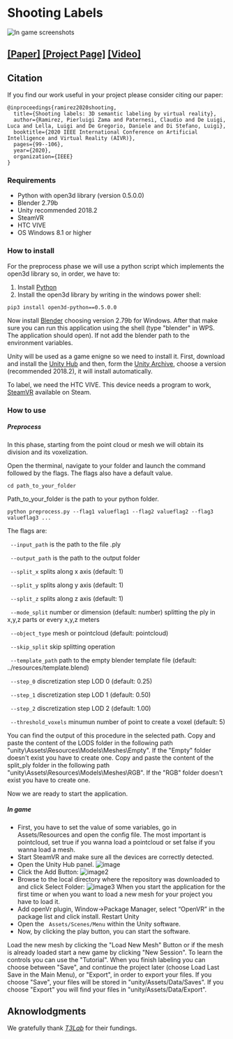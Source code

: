 # Shooting Labels 
![In game screenshots](Readme/teaser.png)

## [[Paper]](https://arxiv.org/abs/1910.05021) [[Project Page]](https://cvlab-unibo.github.io/shootinglabelsweb/) [[Video]](https://youtu.be/96vsTui8ZLg)

## Citation
If you find our work useful in your project please consider citing our paper:

```
@inproceedings{ramirez2020shooting,
  title={Shooting labels: 3D semantic labeling by virtual reality},
  author={Ramirez, Pierluigi Zama and Paternesi, Claudio and De Luigi, Luca and Lella, Luigi and De Gregorio, Daniele and Di Stefano, Luigi},
  booktitle={2020 IEEE International Conference on Artificial Intelligence and Virtual Reality (AIVR)},
  pages={99--106},
  year={2020},
  organization={IEEE}
}

```

### Requirements
* Python with open3d library (version 0.5.0.0)
* Blender 2.79b
* Unity recommended 2018.2
* SteamVR
* HTC VIVE
* OS Windows 8.1 or higher

### How to install 
For the preprocess phase we will use a python script which implements the open3d library so, in order, we have to:
1) Install [Python](https://www.python.org/downloads/)
2) Install the open3d library by writing in the windows power shell:
```
pip3 install open3d-python==0.5.0.0
```
Now install [Blender](https://download.blender.org/release/Blender2.79/) choosing version 2.79b for Windows. After that make sure you can run this application using the shell (type "blender" in WPS. The application should open). If not add the blender path to the environment variables.

Unity will be used as a game enigne so we need to install it. First, download and install the [Unity Hub](https://unity3d.com/get-unity/download) and then, form the [Unity Archive](https://unity3d.com/get-unity/download/archive), choose a version (recommended 2018.2), it will install automatically.

To label, we need the HTC VIVE. This device needs a program to work, [SteamVR](https://store.steampowered.com/app/250820/SteamVR/) available on Steam. 


### How to use
##### Preprocess
In this phase, starting from the point cloud or mesh we will obtain its division and its voxelization.

Open the therminal, navigate to your folder and launch the command followed by the flags. The flags also have a default value. 

 ```
 cd path_to_your_folder
 ```
 Path_to_your_folder is the path to your python folder.

```
python preprocess.py --flag1 valueflag1 --flag2 valueflag2 --flag3 valueflag3 ...  
```

The flags are:

``` --input_path``` is the path to the file .ply

``` --output_path``` is the path to the output folder

``` --split_x``` splits along x axis (default: 1)

``` --split_y``` splits along y axis (default: 1)

``` --split_z``` splits along z axis (default: 1)

``` --mode_split``` number or dimension (default: number) splitting the ply in x,y,z parts or every x,y,z meters

``` --object_type``` mesh or pointcloud (default: pointcloud) 

``` --skip_split``` skip splitting operation 

``` --template_path``` path to the empty blender template file (default: ../resources/template.blend)

``` --step_0``` discretization step LOD 0 (default: 0.25)

``` --step_1``` discretization step LOD 1 (default: 0.50)

``` --step_2``` discretization step LOD 2 (default: 1.00)

``` --threshold_voxels``` minumun number of point to create a voxel (default: 5)


You can find the output of this procedure in the selected path. Copy and paste the content of the LODS folder in the following path "unity\Assets\Resources\Models\Meshes\Empty". If the "Empty" folder doesn't exist you have to create one. Copy and paste the content of the split_ply folder in the following path "unity\Assets\Resources\Models\Meshes\RGB". If the "RGB" folder doesn't exist you have to create one. 

Now we are ready to start the application. 

##### In game
* First, you have to set the value of some variables, go in Assets/Resources and open the config file. The most important is pointcloud, set true if you wanna load a pointcloud or set false if you wanna load a mesh.
* Start SteamVR and make sure all the devices are correctly detected. 
* Open the Unity Hub panel.
![image](Readme/5.PNG)
* Click the Add Button:
![image2](Readme/7.png)
* Browse to the local directory where the repository was downloaded to and click Select Folder:
![image3](Readme/6.PNG)
When you start the application for the first time or when you want to load a new mesh for your project you have to load it. 
* Add openVr plugin, Window->Package Manager, select “OpenVR” in the package list and click install. Restart Unity
* Open the ``` Assets/Scenes/Menu``` within the Unity software.
* Now, by clicking the play button, you can start the software. 

Load the new mesh by clicking the "Load New Mesh" Button or if the mesh is already loaded start a new game by clicking "New Session". 
To learn the controls you can use the "Tutorial".
When you finish labeling you can choose between "Save", and continue the project later (choose Load Last Save in the Main Menu), or "Export", in order to export your files. If you choose "Save", your files will be stored in "unity/Assets/Data/Saves". If you choose "Export" you will find your files in "unity/Assets/Data/Export".

## Aknowlodgments 

We gratefully thank [_T3Lab_](https://www.t3lab.it/) for their fundings.
